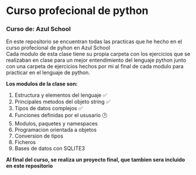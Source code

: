 # Curso profecional de python  
  
### Curso de: Azul School  
  
En este repositorio se encuentran todas las practicas que he hecho en el curso profecional de pyhon en Azul School  
Cada modulo de esta clase tiene su propia carpeta con los ejercicios que se realizaban en clase para un mejor entendimiento del lenguaje python junto con una carpeta de ejercicios hechos por mi al final de cada modulo para practicar en el lenguaje de python.  
  
**Los modulos de la clase son:**
  1. Estructura y elementos del lenguaje        :white_check_mark:
  2. Principales metodos del objeto string      :white_check_mark:
  3. Tipos de datos complejos                   :white_check_mark:
  4. Funciones definidas por el ususario        :clock2:
  5. Modulos, paquetes y namespaces             
  6. Programacion orientada a objetos           
  7. Conversion de tipos                        
  8. Ficheros                                   
  9. Bases de datos con SQLITE3                 
  
**Al final del curso, se realiza un proyecto final, que tambien sera incluido en este repositorio**
